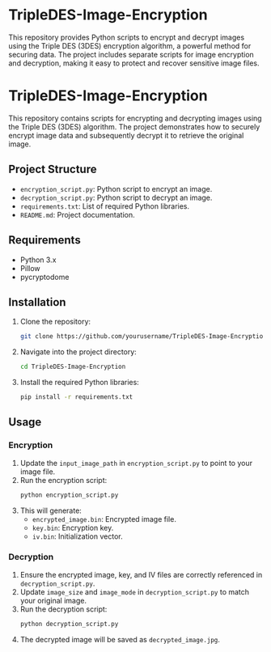 # TripleDES-Image-Encryption
This repository provides Python scripts to encrypt and decrypt images using the Triple DES (3DES) encryption algorithm, a powerful method for securing data. The project includes separate scripts for image encryption and decryption, making it easy to protect and recover sensitive image files.


# TripleDES-Image-Encryption

This repository contains scripts for encrypting and decrypting images using the Triple DES (3DES) algorithm. The project demonstrates how to securely encrypt image data and subsequently decrypt it to retrieve the original image.

## Project Structure

- `encryption_script.py`: Python script to encrypt an image.
- `decryption_script.py`: Python script to decrypt an image.
- `requirements.txt`: List of required Python libraries.
- `README.md`: Project documentation.

## Requirements

- Python 3.x
- Pillow
- pycryptodome

## Installation

1. Clone the repository:
    ```bash
    git clone https://github.com/yourusername/TripleDES-Image-Encryption.git
    ```

2. Navigate into the project directory:
    ```bash
    cd TripleDES-Image-Encryption
    ```

3. Install the required Python libraries:
    ```bash
    pip install -r requirements.txt
    ```

## Usage

### Encryption

1. Update the `input_image_path` in `encryption_script.py` to point to your image file.
2. Run the encryption script:
    ```bash
    python encryption_script.py
    ```
3. This will generate:
    - `encrypted_image.bin`: Encrypted image file.
    - `key.bin`: Encryption key.
    - `iv.bin`: Initialization vector.

### Decryption

1. Ensure the encrypted image, key, and IV files are correctly referenced in `decryption_script.py`.
2. Update `image_size` and `image_mode` in `decryption_script.py` to match your original image.
3. Run the decryption script:
    ```bash
    python decryption_script.py
    ```
4. The decrypted image will be saved as `decrypted_image.jpg`.

